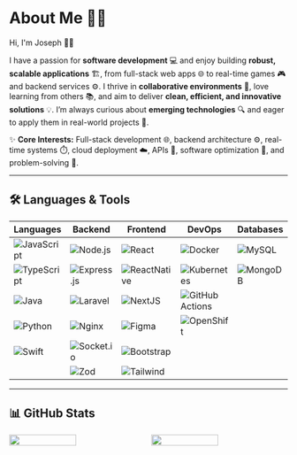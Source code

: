 # About Me 🚀✨

Hi, I'm Joseph 👋😄

I have a passion for **software development** 💻 and enjoy building **robust, scalable applications** 🏗️, from full-stack web apps 🌐 to real-time games 🎮 and backend services ⚙️. I thrive in **collaborative environments** 🤝, love learning from others 📚, and aim to deliver **clean, efficient, and innovative solutions** 💡. I’m always curious about **emerging technologies** 🔍 and eager to apply them in real-world projects 🌟.

✨ **Core Interests:** Full-stack development 🌐, backend architecture ⚙️, real-time systems ⏱️, cloud deployment ☁️, APIs 🔌, software optimization 🚀, and problem-solving 🧩.

---

## 🛠️ Languages & Tools

| Languages | Backend | Frontend | DevOps | Databases | Cloud |
|---|---|---|---|---|---|
| ![JavaScript](https://img.shields.io/badge/JavaScript-F7DF1E?style=for-the-badge&logo=javascript&logoColor=black) | ![Node.js](https://img.shields.io/badge/Node.js-339933?style=for-the-badge&logo=nodedotjs&logoColor=white) | ![React](https://img.shields.io/badge/REACT-20232A?style=for-the-badge&logo=react&logoColor=61DAFB) | ![Docker](https://img.shields.io/badge/Docker-003366?style=for-the-badge&logo=docker&logoColor=#01074c) | ![MySQL](https://img.shields.io/badge/MYSQL-13618f?style=for-the-badge&logo=mysql&logoColor=white) | ![AWS](https://img.shields.io/badge/AWS-f69403?style=for-the-badge&logoColor=white) |
| ![TypeScript](https://img.shields.io/badge/TypeScript-3178C6?style=for-the-badge&logo=typescript&logoColor=white) | ![Express.js](https://img.shields.io/badge/Express.js-20232A?style=for-the-badge&logo=express&logoColor=white) | ![ReactNative](https://img.shields.io/badge/REACT%20NATIVE-20232A?style=for-the-badge&logo=reactnative&logoColor=61DAFB) | ![Kubernetes](https://img.shields.io/badge/Kubernetes-3d89fe?style=for-the-badge&logo=kubernetes&logoColor=white) | ![MongoDB](https://img.shields.io/badge/MongoDB-20303a?style=for-the-badge&logo=mongodb&logoColor=#1f8937) | ![IBM Cloud](https://img.shields.io/badge/IBMCloud-1fbcde?style=for-the-badge&logo=amazon-aws&logoColor=white) |
| ![Java](https://img.shields.io/badge/Java-ED8B00?style=for-the-badge&logo=java&logoColor=white) | ![Laravel](https://img.shields.io/badge/Laravel-ed2e02?style=for-the-badge&logo=laravel&logoColor=white) | ![NextJS](https://img.shields.io/badge/NEXT.JS-white?style=for-the-badge&logo=nextdotjs&logoColor=black) | ![GitHub Actions](https://img.shields.io/badge/GITHUB%20ACTIONS-3776AB?style=for-the-badge&logo=githubactions&logoColor=white) |  |  |
| ![Python](https://img.shields.io/badge/Python-3776AB?style=for-the-badge&logo=python&logoColor=white) | ![Nginx](https://img.shields.io/badge/Nginx-339933?style=for-the-badge&logo=nginx&logoColor=white) | ![Figma](https://img.shields.io/badge/Figma-F24E1E?style=for-the-badge&logo=figma&logoColor=white) | ![OpenShift](https://img.shields.io/badge/Openshift-20232A?style=for-the-badge&logo=redhatopenshift&logoColor=red) |  |  |
| ![Swift](https://img.shields.io/badge/Swift-ed6928?style=for-the-badge&logo=swift&logoColor=white) | ![Socket.io](https://img.shields.io/badge/Socket.Io-ffffff?style=for-the-badge&logo=socketdotio&logoColor=black) | ![Bootstrap](https://img.shields.io/badge/Bootstrap-6f11ef?style=for-the-badge&logo=bootstrap&logoColor=white) |  |  |  |
|  | ![Zod](https://img.shields.io/badge/Zod-3d89fe?style=for-the-badge&logo=zod&logoColor=white) | ![Tailwind](https://img.shields.io/badge/TailwindCSS-00b8ff?style=for-the-badge&logo=tailwindcss&logoColor=white) |  |  |  |

---

## 📊 GitHub Stats

<div style="display: flex; gap: 10px;flex-direction:row flex-wrap: wrap;">
  <img src="https://github-readme-stats.vercel.app/api?username=lennne&show_icons=true&theme=radical" width="49%">
  <img src="https://github-readme-stats.vercel.app/api/top-langs/?username=lennne&hide=jupyter%20notebook,html,css,blade&layout=compact&theme=radical&exclude_repo=Fuzzy-Logic-to-Diagnose-Malaria,Machine-Learning-Model-For-HTRU2-Dataset" width="49%">
</div>
